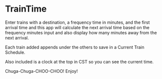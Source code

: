 # TrainTime

Enter trains with a destination, a frequency time in minutes, and the first arrival time and this app will calculate the next arrival time based on the frequency minutes input and also display how many minutes away from the next arrival.

Each train added appends under the others to save in a Current Train Schedule.

Also included is a clock at the top in CST so you can see the current time.


Chuga-Chuga-CHOO-CHOO!
Enjoy!